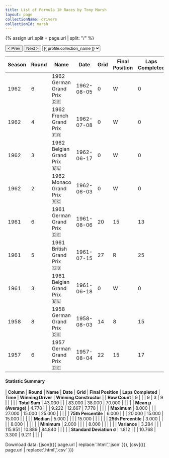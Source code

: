 ```yaml
---
title: List of Formula 1® Races by Tony Marsh
layout: page
collectionName: drivers
collectionId: marsh
---
```


{% assign url_split = page.url | split: "/" %}
<div id="collection-navigation">
<button onclick="selector.options[selector.selectedIndex-1].value && (window.location = selector.options[selector.selectedIndex-1].value);">&lt; Prev</button>
<button onclick="selector.options[selector.selectedIndex+1].value && (window.location = selector.options[selector.selectedIndex+1].value);">Next &gt;</button>
<select id="selector" onchange="this.options[this.selectedIndex].value && (window.location = this.options[this.selectedIndex].value);">
  {% for collectionId in site.data[page.collectionName].refs %}
    {% if collectionId == page.collectionId %}
      {% assign selected = "selected" %}
    {% else %}
      {% assign selected = "" %}
    {% endif %}
    {% assign profile = site.data[page.collectionName][collectionId].profile %}
    <option value="/f1/{{ page.collectionName }}/{{ collectionId }}/{{ url_split[4] }}" {{ selected }}>{{ profile.collection_name }}</option>
  {% endfor %}
</select>
</div>

| Season | Round | Name | Date | Grid | Final Position | Laps Completed | Time | Winning Driver | Winning Constructor |
|--|--|--|--|--|--|--|--|--|--|
| 1962 | 6 | 1962 German Grand Prix 🇩🇪 | 1962-08-05 | 0 | W | 0 |   | Graham Hill 🇬🇧 | BRM 🇬🇧 |
| 1962 | 4 | 1962 French Grand Prix 🇫🇷 | 1962-07-08 | 0 | W | 0 |   | Dan Gurney 🇺🇸 | Porsche 🇩🇪 |
| 1962 | 3 | 1962 Belgian Grand Prix 🇧🇪 | 1962-06-17 | 0 | W | 0 |   | Jim Clark 🇬🇧 | Lotus-Climax 🇬🇧 |
| 1962 | 2 | 1962 Monaco Grand Prix 🇲🇨 | 1962-06-03 | 0 | W | 0 |   | Bruce McLaren 🇳🇿 | Cooper-Climax 🇬🇧 |
| 1961 | 6 | 1961 German Grand Prix 🇩🇪 | 1961-08-06 | 20 | 15 | 13 |   | Stirling Moss 🇬🇧 | Lotus-Climax 🇬🇧 |
| 1961 | 5 | 1961 British Grand Prix 🇬🇧 | 1961-07-15 | 27 | R | 25 |   | Wolfgang von Trips 🇩🇪 | Ferrari 🇮🇹 |
| 1961 | 3 | 1961 Belgian Grand Prix 🇧🇪 | 1961-06-18 | 0 | W | 0 |   | Phil Hill 🇺🇸 | Ferrari 🇮🇹 |
| 1958 | 8 | 1958 German Grand Prix 🇩🇪 | 1958-08-03 | 14 | 8 | 15 | +7:09.9 | Tony Brooks 🇬🇧 | Vanwall 🇬🇧 |
| 1957 | 6 | 1957 German Grand Prix 🇩🇪 | 1957-08-04 | 22 | 15 | 17 |   | Juan Fangio 🇦🇷 | Maserati 🇮🇹 |

#### Statistic Summary

| **Column** | **Round** | **Name** | **Date** | **Grid** | **Final Position** | **Laps Completed** | **Time** | **Winning Driver** | **Winning Constructor** |
| **Row Count** | 9 |  |  | 9 | 3 | 9 |  |  |  |
| **Total Sum** | 43.000 |  |  | 83.000 | 38.000 | 70.000 |  |  |  |
| **Mean μ (Average)** | 4.778 |  |  | 9.222 | 12.667 | 7.778 |  |  |  |
| **Maximum** | 8.000 |  |  | 27.000 | 15.000 | 25.000 |  |  |  |
| **75th Percentile** | 6.000 |  |  | 20.000 | 15.000 | 15.000 |  |  |  |
| **Median** | 5.000 |  |  |  | 15.000 |  |  |  |  |
| **25th Percentile** | 3.000 |  |  |  | 8.000 |  |  |  |  |
| **Minimum** | 2.000 |  |  |  | 8.000 |  |  |  |  |
| **Variance** | 3.284 |  |  | 115.951 | 10.889 | 84.840 |  |  |  |
| **Standard Deviation σ** | 1.812 |  |  | 10.768 | 3.300 | 9.211 |  |  |  |

Download data: [json]({{ page.url | replace:'.html','.json' }}), [csv]({{ page.url | replace:'.html','.csv' }})
